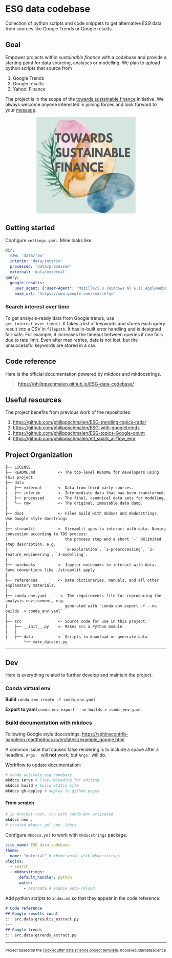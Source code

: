 ESG data codebase
==============================

Collection of python scripts and code snippets to get alternative ESG data from sources like Google Trends or Google results. 

## Goal

Empower projects within _sustainable finance_ with a codebase and provide a starting point for data sourcing, analyses or modelling. We plan to upload python scripts that source from

1. Google Trends
2. Google results
3. Yahoo! Finance

The project is in the scope of the [towards sustainable finance](http://towardssustainablefinance.com/) initiative. We always welcome anyone interested in joining forces and look forward to your [message](mailto:info@towardssustainablefinance.com).

<center><img src="references/img/tsf_logo.png" height ="300" width="310"/></center>

## Getting started

Configure `settings.yaml`. Mine looks like:

```yaml
dir:
  raw: 'data/raw'
  interim: 'data/interim'
  processed: 'data/processed'
  external: 'data/external'
query:
  google_results:
    user_agent: {"User-Agent": "Mozilla/5.0 (Windows NT 6.1) AppleWebKit/537.36 (KHTML, like Gecko) Chrome/80.0.3987.149 Safari/537.36"}
    base_url: "https://www.google.com/search?q="
```

### Search interest over time

To get analysis-ready data from Google trends, use  `get_interest_over_time()`. It takes a list of keywords and stores each query result into a CSV in `filepath`. It has in-built error handling and is designed fail-safe. For example, it increases the timeout between queries if one fails due to rate limit. Even after max retries, data is not lost, but the unsuccessful keywords are stored in a csv. 


## Code reference

Here is the official documentation powered by mkdocs and mkdocstrings.

> https://philippschmalen.github.io/ESG-data-codebase/

## Useful resources

The project benefits from previous work of the repositories: 

1. https://github.com/philippschmalen/ESG-trending-topics-radar
2. https://github.com/philippschmalen/ESG-with-googletrends
3. https://github.com/philippschmalen/ESG-topics-Google-count
4. https://github.com/philippschmalen/etl_spark_airflow_emr


Project Organization
------------

    ├── LICENSE
    ├── README.md          <- The top-level README for developers using this project.
    ├── data
    │   ├── external       <- Data from third party sources.
    │   ├── interim        <- Intermediate data that has been transformed.
    │   ├── processed      <- The final, canonical data sets for modeling.
    │   └── raw            <- The original, immutable data dump.
    │
    ├── docs               <- Files build with mkdocs and mkdocstrings. Use Google style docstrings
    │
    ├── streamlit          <- Streamlit apps to interact with data. Naming convention according to TDS process:
    │                         the process step and a short `-` delimited step description, e.g.
    │                         `0-exploration`, `1-preprocessing`, `2-feature_engineering`, `3-modelling`.
    │
    ├── notebooks          <- Jupyter notebooks to interact with data. Same conventions like ./streamlit apply
    │
    ├── references         <- Data dictionaries, manuals, and all other explanatory materials.
    │
    ├── conda_env.yaml      <- The requirements file for reproducing the analysis environment, e.g.
    │                         generated with `conda env export -f --no-builds  > conda_env.yaml`
    │
    ├── src                <- Source code for use in this project.
    │   ├── __init__.py    <- Makes src a Python module
    │   │
    │   ├── data           <- Scripts to download or generate data
            └── make_dataset.py



--------

## Dev

Here is everything related to further develop and maintain the project.  

### Conda virtual env

__Build__ `conda env create -f conda_env.yaml`

__Export to yaml__ `conda env export --no-builds > conda_env.yaml`


### Build documentation with mkdocs

Following Google style doccstrings: https://sphinxcontrib-napoleon.readthedocs.io/en/latest/example_google.html 

A common issue that causes false rendering is to include a space after a headline. `Args: ` will __not__ work, but `Args:` will do.

Workflow to update documentation: 

```bash
# conda activate esg_codebase
mkdocs serve # live-reloading for editing
mkdocs build # build static site
mkdocs gh-deploy # deploy to github pages
```

#### From scratch

```bash
# in project root, run with conda env activated
mkdocs new . 
# created mkdocs.yml and ./docs
```
Configure `mkdocs.yml` to work with `mkdocstrings` package. 
```yaml
site_name: ESG data codebase
theme:
  name: "material" # theme works with mkdocstrings
plugins: 
  - search
  - mkdocstrings:
      default_handler: python 
      watch:
        - src/data # enable auto-reload
```

Add python scripts to `index.md` so that they appear in the code reference: 

```markdown
# Code reference
## Google results count
::: src.data.gresults_extract.py
---
## Google trends
::: src.data.gtrends_extract.py
```

--- 

<p><small>Project based on the <a target="_blank" href="https://drivendata.github.io/cookiecutter-data-science/">cookiecutter data science project template</a>. #cookiecutterdatascience</small></p>
